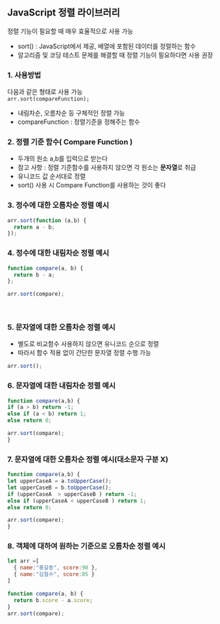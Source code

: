 
## JavaScript 정렬 라이브러리
정렬 기능이 필요할 때 매우 효율적으로 사용 가능

- sort() : JavaScript에서 제공, 배열에 포함된 데이터를 정렬하는 함수
- 알고리즘 및 코딩 테스트 문제를 해결할 때 정렬 기능이 필요하다면 사용 권장

### 1. 사용방법
다음과 같은 형태로 사용 가능 <br>
`arr.sort(compareFunction);` <br>
- 내림차순, 오름차순 등 구체적인 정렬 가능
- compareFunction : 정렬기준을 정해주는 함수

### 2. 정렬 기준 함수( Compare Function )
- 두개의 원소 a,b를 입력으로 받는다
- 참고 사항 : 정렬 기준함수를 사용하지 않으면 각 원소는 **문자열**로 취급
- 유니코드 값 순서대로 정렬
- sort() 사용 시 Compare Function를 사용하는 것이 좋다 


### 3. 정수에 대한 오름차순 정렬 예시
```js
arr.sort(function (a,b) {
  return a - b;
});

```

### 4. 정수에 대한 내림차순 정렬 예시
```js
function compare(a, b) {
  return b - a;
};

arr.sort(compare);

```
<br>

### 5. 문자열에 대한 오름차순 정렬 예시
- 별도로 비교함수 사용하지 않으면 유니코드 순으로 정렬
- 따라서 함수 적용 없이 간단한 문자열 정렬  수행 가능
```js
arr.sort();
``` 

### 6. 문자열에 대한 내림차순 정렬 예시
```js
function compare(a,b) {
if (a > b) return -1;
else if (a < b) return 1;
else return 0;

arr.sort(compare);
}
```

### 7. 문자열에 대한 오름차순 정렬 예시(대소문자 구분 X)
```js
function compare(a,b) {
let upperCaseA = a.toUpperCase();
let upperCaseB = b.toUpperCase();
if (upperCaseA  > upperCaseB ) return -1;
else if (upperCaseA < upperCaseB ) return 1;
else return 0;

arr.sort(compare);
}
```

### 8. 객체에 대하여 원하는 기준으로 오름차순 정렬  예시

```js
let arr =[
  { name:"홍길동", score:90 },
  { name:"김철수", score:85 }
]

function compare(a, b) {
  return b.score - a.score;
}
arr.sort(compare);
```
